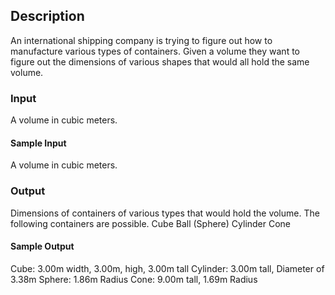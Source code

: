 ## Description
An international shipping company is trying to figure out how to manufacture various types of containers. Given a volume they want to figure out the dimensions of various shapes that would all hold the same volume.

### Input
A volume in cubic meters.

#### Sample Input
A volume in cubic meters.

### Output
Dimensions of containers of various types that would hold the volume. The following containers are possible.
Cube
Ball (Sphere)
Cylinder
Cone

#### Sample Output
Cube: 3.00m width, 3.00m, high, 3.00m tall
Cylinder: 3.00m tall, Diameter of 3.38m
Sphere: 1.86m Radius
Cone: 9.00m tall, 1.69m Radius